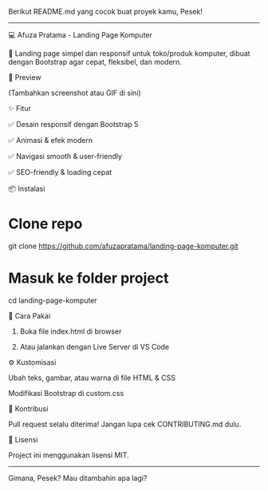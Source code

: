 Berikut README.md yang cocok buat proyek kamu, Pesek!


---

💻 Afuza Pratama - Landing Page Komputer

🚀 Landing page simpel dan responsif untuk toko/produk komputer, dibuat dengan Bootstrap agar cepat, fleksibel, dan modern.

📸 Preview

(Tambahkan screenshot atau GIF di sini)

✨ Fitur

✅ Desain responsif dengan Bootstrap 5

✅ Animasi & efek modern

✅ Navigasi smooth & user-friendly

✅ SEO-friendly & loading cepat


📦 Instalasi

# Clone repo  
git clone https://github.com/afuzapratama/landing-page-komputer.git  

# Masuk ke folder project  
cd landing-page-komputer

🚀 Cara Pakai

1. Buka file index.html di browser


2. Atau jalankan dengan Live Server di VS Code



⚙️ Kustomisasi

Ubah teks, gambar, atau warna di file HTML & CSS

Modifikasi Bootstrap di custom.css


🤝 Kontribusi

Pull request selalu diterima! Jangan lupa cek CONTRIBUTING.md dulu.

📄 Lisensi

Project ini menggunakan lisensi MIT.


---

Gimana, Pesek? Mau ditambahin apa lagi?

